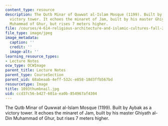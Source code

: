```yaml
---
content_type: resource
description: The Qutb Minar of Quwwat al-Islam Mosque (1199). Built by Aybak as a
  victory tower. It echoes the minaret of Jam, built by his master Ghiyath al-Din
  Muhammad of Ghur, but rises 7 meters higher.
file: /courses/4-614-religious-architecture-and-islamic-cultures-fall-2002/ccd37c56b427601aea0b854967af4304_1093thumbnail.jpg
file_type: image/jpeg
image_metadata:
  caption: ''
  credit: ''
  image-alt: ''
learning_resource_types:
- Lecture Notes
ocw_type: OCWImage
parent_title: Lecture Notes
parent_type: CourseSection
parent_uid: 68abeaab-4eff-532c-e858-18d3ffb567bd
resourcetype: Image
title: 1093thumbnail.jpg
uid: ccd37c56-b427-601a-ea0b-854967af4304
---
```

The Qutb Minar of Quwwat al-Islam Mosque (1199). Built by Aybak as a victory tower. It echoes the minaret of Jam, built by his master Ghiyath al-Din Muhammad of Ghur, but rises 7 meters higher.

